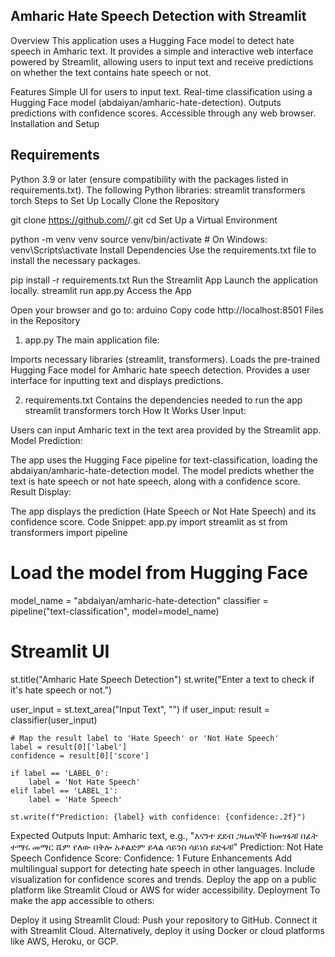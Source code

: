 Amharic Hate Speech Detection with Streamlit
---------------------------------------------------
Overview
This application uses a Hugging Face model to detect hate speech in Amharic text. It provides a simple and interactive web interface powered by Streamlit, allowing users to input text and receive predictions on whether the text contains hate speech or not.

Features
Simple UI for users to input text.
Real-time classification using a Hugging Face model (abdaiyan/amharic-hate-detection).
Outputs predictions with confidence scores.
Accessible through any web browser.
Installation and Setup

Requirements
-------------------
Python 3.9 or later (ensure compatibility with the packages listed in requirements.txt).
The following Python libraries:
streamlit
transformers
torch
Steps to Set Up Locally
Clone the Repository

git clone https://github.com/<your-github-username>/<your-repository-name>.git
cd <your-repository-name>
Set Up a Virtual Environment

python -m venv venv
source venv/bin/activate  # On Windows: venv\Scripts\activate
Install Dependencies Use the requirements.txt file to install the necessary packages.

pip install -r requirements.txt
Run the Streamlit App Launch the application locally.
streamlit run app.py
Access the App

Open your browser and go to:
arduino
Copy code
http://localhost:8501
Files in the Repository
1. app.py
The main application file:

Imports necessary libraries (streamlit, transformers).
Loads the pre-trained Hugging Face model for Amharic hate speech detection.
Provides a user interface for inputting text and displays predictions.

2. requirements.txt
Contains the dependencies needed to run the app
streamlit
transformers
torch
How It Works
User Input:

Users can input Amharic text in the text area provided by the Streamlit app.
Model Prediction:

The app uses the Hugging Face pipeline for text-classification, loading the abdaiyan/amharic-hate-detection model.
The model predicts whether the text is hate speech or not hate speech, along with a confidence score.
Result Display:

The app displays the prediction (Hate Speech or Not Hate Speech) and its confidence score.
Code Snippet: app.py
import streamlit as st
from transformers import pipeline

# Load the model from Hugging Face
model_name = "abdaiyan/amharic-hate-detection"
classifier = pipeline("text-classification", model=model_name)

# Streamlit UI
st.title("Amharic Hate Speech Detection")
st.write("Enter a text to check if it's hate speech or not.")

user_input = st.text_area("Input Text", "")
if user_input:
    result = classifier(user_input)

    # Map the result label to 'Hate Speech' or 'Not Hate Speech'
    label = result[0]['label']
    confidence = result[0]['score']
    
    if label == 'LABEL_0':
        label = 'Not Hate Speech'
    elif label == 'LABEL_1':
        label = 'Hate Speech'

    st.write(f"Prediction: {label} with confidence: {confidence:.2f}")
Expected Outputs
Input: Amharic text, e.g., "እናንተ ደደብ ጋዜጠኞች ከመፃፋቹ በፊት ተማሩ መማር ሼም የለው በቅሎ አቶልድም ይላል ሳይንስ ሳይነስ ይድፋቹ"
Prediction: Not Hate Speech
Confidence Score: Confidence: 1
Future Enhancements
Add multilingual support for detecting hate speech in other languages.
Include visualization for confidence scores and trends.
Deploy the app on a public platform like Streamlit Cloud or AWS for wider accessibility.
Deployment
To make the app accessible to others:

Deploy it using Streamlit Cloud:
Push your repository to GitHub.
Connect it with Streamlit Cloud.
Alternatively, deploy it using Docker or cloud platforms like AWS, Heroku, or GCP.